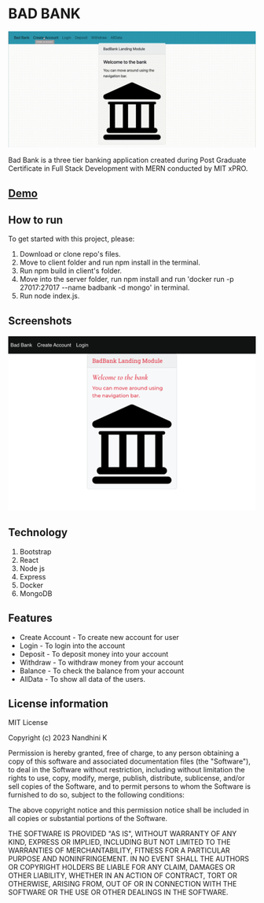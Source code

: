 # BAD BANK

![](https://github.com/NandhiniKarvendhan/Bad-Bank/blob/main/client/img/Badbank.gif)

Bad Bank is a three tier banking application created during Post Graduate Certificate in Full Stack Development with MERN conducted by MIT xPRO.

## [Demo](http://nandhini-kannanbankingapplication.s3-website.ap-south-1.amazonaws.com/#/)

## How to run

To get started with this project, please:

1. Download or clone repo's files.
2. Move to client folder and run npm install in the terminal.
3. Run npm build in client's folder.
4. Move into the server folder, run npm install and run 'docker run -p 27017:27017 --name badbank -d mongo' in terminal.
5. Run node index.js.

## Screenshots

![](https://github.com/NandhiniKarvendhan/Bad-Bank/blob/main/client/img/bad_bank.png)

## Technology

1. Bootstrap
2. React
3. Node js
4. Express
5. Docker
6. MongoDB

## Features

- Create Account - To create new account for user
- Login - To login into the account
- Deposit - To deposit money into your account
- Withdraw - To withdraw money from your account
- Balance - To check the balance from your account
- AllData - To show all data of the users.

## License information

MIT License

Copyright (c) 2023 Nandhini K

Permission is hereby granted, free of charge, to any person obtaining a copy of this software and associated documentation files (the "Software"), to deal in the Software without restriction, including without limitation the rights to use, copy, modify, merge, publish, distribute, sublicense, and/or sell copies of the Software, and to permit persons to whom the Software is furnished to do so, subject to the following conditions:

The above copyright notice and this permission notice shall be included in all copies or substantial portions of the Software.

THE SOFTWARE IS PROVIDED "AS IS", WITHOUT WARRANTY OF ANY KIND, EXPRESS OR IMPLIED, INCLUDING BUT NOT LIMITED TO THE WARRANTIES OF MERCHANTABILITY, FITNESS FOR A PARTICULAR PURPOSE AND NONINFRINGEMENT. IN NO EVENT SHALL THE AUTHORS OR COPYRIGHT HOLDERS BE LIABLE FOR ANY CLAIM, DAMAGES OR OTHER LIABILITY, WHETHER IN AN ACTION OF CONTRACT, TORT OR OTHERWISE, ARISING FROM, OUT OF OR IN CONNECTION WITH THE SOFTWARE OR THE USE OR OTHER DEALINGS IN THE SOFTWARE.
